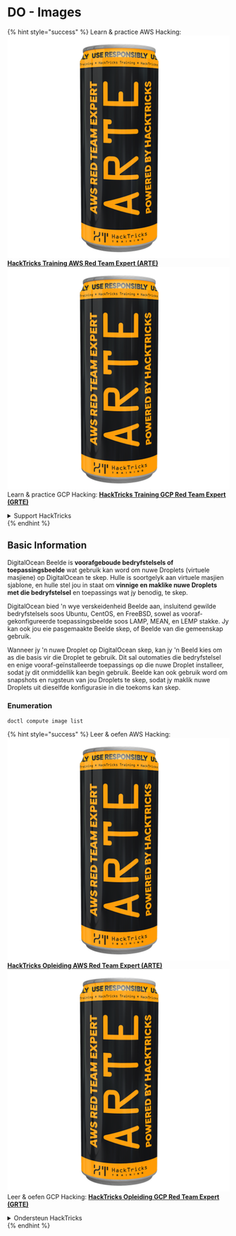 # DO - Images

{% hint style="success" %}
Learn & practice AWS Hacking:<img src="../../../.gitbook/assets/image (1) (1) (1).png" alt="" data-size="line">[**HackTricks Training AWS Red Team Expert (ARTE)**](https://training.hacktricks.xyz/courses/arte)<img src="../../../.gitbook/assets/image (1) (1) (1).png" alt="" data-size="line">\
Learn & practice GCP Hacking: <img src="../../../.gitbook/assets/image (2).png" alt="" data-size="line">[**HackTricks Training GCP Red Team Expert (GRTE)**<img src="../../../.gitbook/assets/image (2).png" alt="" data-size="line">](https://training.hacktricks.xyz/courses/grte)

<details>

<summary>Support HackTricks</summary>

* Check the [**subscription plans**](https://github.com/sponsors/carlospolop)!
* **Join the** 💬 [**Discord group**](https://discord.gg/hRep4RUj7f) or the [**telegram group**](https://t.me/peass) or **follow** us on **Twitter** 🐦 [**@hacktricks\_live**](https://twitter.com/hacktricks_live)**.**
* **Share hacking tricks by submitting PRs to the** [**HackTricks**](https://github.com/carlospolop/hacktricks) and [**HackTricks Cloud**](https://github.com/carlospolop/hacktricks-cloud) github repos.

</details>
{% endhint %}

## Basic Information

DigitalOcean Beelde is **voorafgeboude bedryfstelsels of toepassingsbeelde** wat gebruik kan word om nuwe Droplets (virtuele masjiene) op DigitalOcean te skep. Hulle is soortgelyk aan virtuele masjien sjablone, en hulle stel jou in staat om **vinnige en maklike nuwe Droplets met die bedryfstelsel** en toepassings wat jy benodig, te skep.

DigitalOcean bied 'n wye verskeidenheid Beelde aan, insluitend gewilde bedryfstelsels soos Ubuntu, CentOS, en FreeBSD, sowel as vooraf-gekonfigureerde toepassingsbeelde soos LAMP, MEAN, en LEMP stakke. Jy kan ook jou eie pasgemaakte Beelde skep, of Beelde van die gemeenskap gebruik.

Wanneer jy 'n nuwe Droplet op DigitalOcean skep, kan jy 'n Beeld kies om as die basis vir die Droplet te gebruik. Dit sal outomaties die bedryfstelsel en enige vooraf-geïnstalleerde toepassings op die nuwe Droplet installeer, sodat jy dit onmiddellik kan begin gebruik. Beelde kan ook gebruik word om snapshots en rugsteun van jou Droplets te skep, sodat jy maklik nuwe Droplets uit dieselfde konfigurasie in die toekoms kan skep.

### Enumeration
```
doctl compute image list
```
{% hint style="success" %}
Leer & oefen AWS Hacking:<img src="../../../.gitbook/assets/image (1) (1) (1).png" alt="" data-size="line">[**HackTricks Opleiding AWS Red Team Expert (ARTE)**](https://training.hacktricks.xyz/courses/arte)<img src="../../../.gitbook/assets/image (1) (1) (1).png" alt="" data-size="line">\
Leer & oefen GCP Hacking: <img src="../../../.gitbook/assets/image (2).png" alt="" data-size="line">[**HackTricks Opleiding GCP Red Team Expert (GRTE)**<img src="../../../.gitbook/assets/image (2).png" alt="" data-size="line">](https://training.hacktricks.xyz/courses/grte)

<details>

<summary>Ondersteun HackTricks</summary>

* Kyk na die [**subskripsie planne**](https://github.com/sponsors/carlospolop)!
* **Sluit aan by die** 💬 [**Discord groep**](https://discord.gg/hRep4RUj7f) of die [**telegram groep**](https://t.me/peass) of **volg** ons op **Twitter** 🐦 [**@hacktricks\_live**](https://twitter.com/hacktricks_live)**.**
* **Deel hacking truuks deur PRs in te dien na die** [**HackTricks**](https://github.com/carlospolop/hacktricks) en [**HackTricks Cloud**](https://github.com/carlospolop/hacktricks-cloud) github repos.

</details>
{% endhint %}
